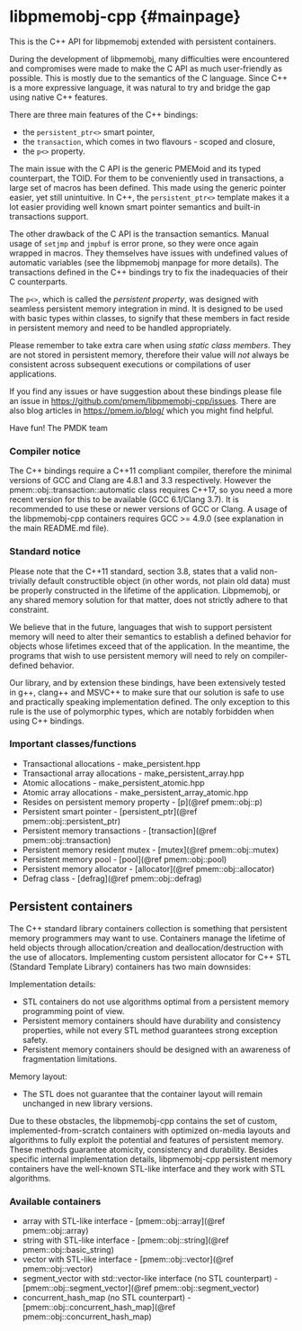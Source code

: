 libpmemobj-cpp	{#mainpage}
===========================

This is the C++ API for libpmemobj extended with persistent containers.

During the development of libpmemobj, many difficulties were encountered and
compromises were made to make the C API as much user-friendly as possible. This
is mostly due to the semantics of the C language. Since C++ is a more expressive
language, it was natural to try and bridge the gap using native C++ features.

There are three main features of the C++ bindings:
 - the `persistent_ptr<>` smart pointer,
 - the `transaction`, which comes in two flavours - scoped and closure,
 - the `p<>` property.

The main issue with the C API is the generic PMEMoid and its typed counterpart,
the TOID. For them to be conveniently used in transactions, a large set of
macros has been defined. This made using the generic pointer easier, yet still
unintuitive. In C++, the `persistent_ptr<>` template makes it a lot easier
providing well known smart pointer semantics and built-in transactions support.

The other drawback of the C API is the transaction semantics. Manual usage of
`setjmp` and `jmpbuf` is error prone, so they were once again wrapped in
macros. They themselves have issues with undefined values of automatic
variables (see the libpmemobj manpage for more details). The transactions
defined in the C++ bindings try to fix the inadequacies of their C counterparts.

The `p<>`, which is called the _persistent property_, was designed with
seamless persistent memory integration in mind. It is designed to be used with
basic types within classes, to signify that these members in fact reside in
persistent memory and need to be handled appropriately.

Please remember to take extra care when using _static class members_. They are
not stored in persistent memory, therefore their value will _not_ always be
consistent across subsequent executions or compilations of user applications.

If you find any issues or have suggestion about these bindings please file an
issue in https://github.com/pmem/libpmemobj-cpp/issues. There are also blog articles in
https://pmem.io/blog/ which you might find helpful.

Have fun!
The PMDK team

### Compiler notice ###
The C++ bindings require a C++11 compliant compiler, therefore the minimal
versions of GCC and Clang are 4.8.1 and 3.3 respectively. However the
pmem::obj::transaction::automatic class requires C++17, so
you need a more recent version for this to be available (GCC 6.1/Clang 3.7).
It is recommended to use these or newer versions of GCC or Clang.
A usage of the libpmemobj-cpp containers requires GCC >= 4.9.0 (see explanation
in the main README.md file).

### Standard notice ###
Please note that the C++11 standard, section 3.8, states that a valid
non-trivially default constructible object (in other words, not plain old data)
must be properly constructed in the lifetime of the application.
Libpmemobj, or any shared memory solution for that matter, does not
strictly adhere to that constraint.

We believe that in the future, languages that wish to support persistent memory
will need to alter their semantics to establish a defined behavior for objects
whose lifetimes exceed that of the application. In the meantime, the programs
that wish to use persistent memory will need to rely on compiler-defined
behavior.

Our library, and by extension these bindings, have been extensively tested in
g++, clang++ and MSVC++ to make sure that our solution is safe to use and
practically speaking implementation defined. The only exception to this rule is
the use of polymorphic types, which are notably forbidden when using C++
bindings.

### Important classes/functions ###

 * Transactional allocations - make_persistent.hpp
 * Transactional array allocations - make_persistent_array.hpp
 * Atomic allocations - make_persistent_atomic.hpp
 * Atomic array allocations - make_persistent_array_atomic.hpp
 * Resides on persistent memory property - [p](@ref pmem::obj::p)
 * Persistent smart pointer - [persistent_ptr](@ref pmem::obj::persistent_ptr)
 * Persistent memory transactions - [transaction](@ref pmem::obj::transaction)
 * Persistent memory resident mutex - [mutex](@ref pmem::obj::mutex)
 * Persistent memory pool - [pool](@ref pmem::obj::pool)
 * Persistent memory allocator - [allocator](@ref pmem::obj::allocator)
 * Defrag class - [defrag](@ref pmem::obj::defrag)

## Persistent containers ##

The C++ standard library containers collection is something that persistent
memory programmers may want to use. Containers manage the lifetime of held
objects through allocation/creation and deallocation/destruction with the use of
allocators. Implementing custom persistent allocator for C++ STL (Standard
Template Library) containers has two main downsides:

Implementation details:
 - STL containers do not use algorithms optimal from a persistent memory programming point of view.
 - Persistent memory containers should have durability and consistency properties, while not every STL method guarantees strong exception safety.
 - Persistent memory containers should be designed with an awareness of fragmentation limitations.

Memory layout:
 - The STL does not guarantee that the container layout will remain unchanged in new library versions.

Due to these obstacles, the libpmemobj-cpp contains the set of custom,
implemented-from-scratch containers with optimized on-media layouts and
algorithms to fully exploit the potential and features of persistent memory.
These methods guarantee atomicity, consistency and durability. Besides specific
internal implementation details, libpmemobj-cpp persistent memory containers
have the well-known STL-like interface and they work with STL algorithms.

### Available containers ###

 * array with STL-like interface - [pmem::obj::array](@ref pmem::obj::array)
 * string with STL-like interface - [pmem::obj::string](@ref pmem::obj::basic_string)
 * vector with STL-like interface - [pmem::obj::vector](@ref pmem::obj::vector)
 * segment_vector with std::vector-like interface (no STL counterpart) - [pmem::obj::segment_vector](@ref pmem::obj::segment_vector)
 * concurrent_hash_map (no STL counterpart) - [pmem::obj::concurrent_hash_map](@ref pmem::obj::concurrent_hash_map)
